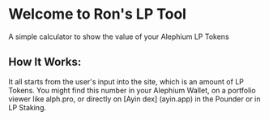 # Welcome to Ron's LP Tool
A simple calculator to show the value of your Alephium LP Tokens

## How It Works:
It all starts from the user's input into the site, which is an amount of LP Tokens. You might find this number in your Alephium Wallet, on a portfolio viewer like alph.pro, or directly on [Ayin dex] (ayin.app) in the Pounder or in LP Staking.

